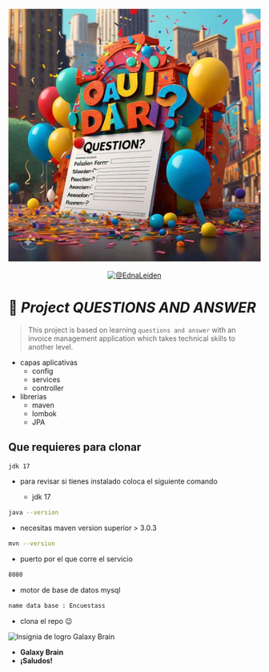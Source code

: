![Descripción alternativa](./assets/question.jpeg)

<p align="center">
    <a href="https://www.linkedin.com/in/edna-leiden-oliver-dupont-305680126/"  target="_blank"><img align="center" src="https://img.shields.io/badge/LinkedIn-0077B5?style=for-the-badge&logo=linkedin&logoColor=white" alt="@EdnaLeiden"/></a>
</p>

#  📁 *Project QUESTIONS AND ANSWER*
> This project is based on learning `questions and answer` with an invoice management application which takes technical skills to another level.

- capas aplicativas
    - config
    - services
    - controller
- librerias
    - maven
    - lombok
    - JPA

## Que requieres para clonar
    jdk 17
- para revisar si tienes instalado coloca el siguiente comando

    - jdk 17
```bash
java --version
```
- necesitas maven version superior > 3.0.3
```bash
mvn --version
```
- puerto por el que corre el servicio
```bash
8080
```
- motor de base de datos mysql
```bash
name data base : Encuestass
```
- clona el repo 😉


![Insignia de logro Galaxy Brain](https://github.githubassets.com/images/modules/profile/achievements/galaxy-brain-default.png)
- **Galaxy Brain**
- **¡Saludos!**